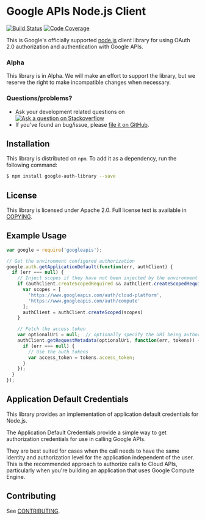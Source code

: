 # Google APIs Node.js Client

[![Build Status][travisimg]][travis]
[![Code Coverage][coverallsimg]][coveralls]

This is Google's officially supported [node.js][node] client library for using
OAuth 2.0 authorization and authentication with Google APIs.

### Alpha

This library is in Alpha. We will make an effort to support the library, but we reserve the right to make incompatible changes when necessary.

### Questions/problems?

* Ask your development related questions on [![Ask a question on Stackoverflow][overflowimg]][stackoverflow]
* If you've found an bug/issue, please [file it on GitHub][bugs].

## Installation

This library is distributed on `npm`. To add it as a dependency,
run the following command:

``` sh
$ npm install google-auth-library --save
```

## License

This library is licensed under Apache 2.0. Full license text is
available in [COPYING][copying].

## Example Usage

``` js
var google = require('googleapis');

// Get the environment configured authorization
google.auth.getApplicationDefault(function(err, authClient) {
  if (err === null) {
    // Inject scopes if they have not been injected by the environment
    if (authClient.createScopedRequired && authClient.createScopedRequired()) {
      var scopes = [
        'https://www.googleapis.com/auth/cloud-platform',
        'https://www.googleapis.com/auth/compute'
      ];
      authClient = authClient.createScoped(scopes)
    }

    // Fetch the access token
    var optionalUri = null;  // optionally specify the URI being authorized
    authClient.getRequestMetadata(optionalUri, function(err, tokens)) {
      if (err === null) {
        // Use the auth tokens
        var access_token = tokens.access_token;
      }
    });
  }
});
```

## Application Default Credentials
This library provides an implementation of application default credentials for Node.js.

The Application Default Credentials provide a simple way to get authorization credentials for use
in calling Google APIs.

They are best suited for cases when the call needs to have the same identity and authorization
level for the application independent of the user. This is the recommended approach to authorize
calls to Cloud APIs, particularly when you're building an application that uses Google Compute
Engine.

## Contributing

See [CONTRIBUTING][contributing].

[travisimg]: https://api.travis-ci.org/google/google-auth-library-nodejs.svg
[bugs]: https://github.com/google/google-auth-library-nodejs/issues
[node]: http://nodejs.org/
[travis]: https://travis-ci.org/google/google-auth-library-nodejs
[stackoverflow]: http://stackoverflow.com/questions/tagged/google-auth-library-nodejs
[apiexplorer]: https://developers.google.com/apis-explorer
[urlshort]: https://developers.google.com/url-shortener/
[usingkeys]: https://developers.google.com/console/help/#UsingKeys
[contributing]: https://github.com/google/google-auth-library-nodejs/tree/master/CONTRIBUTING.md
[copying]: https://github.com/google/google-auth-library-nodejs/tree/master/COPYING
[authdocs]: https://developers.google.com/accounts/docs/OAuth2Login
[request]: https://github.com/mikeal/request
[requestopts]: https://github.com/mikeal/request#requestoptions-callback
[stream]: http://nodejs.org/api/stream.html#stream_class_stream_readable
[stability]: http://nodejs.org/api/stream.html#stream_stream
[overflowimg]: https://googledrive.com/host/0ByfSjdPVs9MZbkhjeUhMYzRTeEE/stackoveflow-tag.png
[devconsole]: https://console.developer.google.com
[oauth]: https://developers.google.com/accounts/docs/OAuth2
[options]: https://github.com/google/google-auth-library-nodejs/tree/master#options
[gcloud]: https://github.com/GoogleCloudPlatform/gcloud-node
[cloudplatform]: https://developers.google.com/cloud/
[coveralls]: https://coveralls.io/r/google/google-auth-library-nodejs?branch=master
[coverallsimg]: https://img.shields.io/coveralls/google/google-auth-library-nodejs.svg
